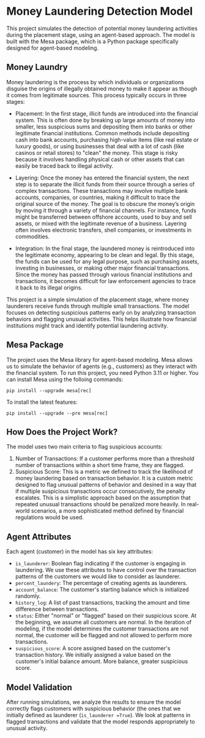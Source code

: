 # Money Laundering Detection Model

This project simulates the detection of potential money laundering activities during the placement stage, using an agent-based approach. The model is built with the Mesa package, which is a Python package specifically designed for agent-based modeling.

## Money Laundry

Money laundering is the process by which individuals or organizations disguise the origins of illegally obtained money to make it appear as though it comes from legitimate sources. This process typically occurs in three stages:

- Placement: In the first stage, illicit funds are introduced into the financial system. This is often done by breaking up large amounts of money into smaller, less suspicious sums and depositing them into banks or other legitimate financial institutions. Common methods include depositing cash into bank accounts, purchasing high-value items (like real estate or luxury goods), or using businesses that deal with a lot of cash (like casinos or retail stores) to "clean" the money. This stage is risky because it involves handling physical cash or other assets that can easily be traced back to illegal activity.

- Layering: Once the money has entered the financial system, the next step is to separate the illicit funds from their source through a series of complex transactions. These transactions may involve multiple bank accounts, companies, or countries, making it difficult to trace the original source of the money. The goal is to obscure the money’s origin by moving it through a variety of financial channels. For instance, funds might be transferred between offshore accounts, used to buy and sell assets, or mixed with the legitimate revenue of a business. Layering often involves electronic transfers, shell companies, or investments in commodities.

- Integration: In the final stage, the laundered money is reintroduced into the legitimate economy, appearing to be clean and legal. By this stage, the funds can be used for any legal purpose, such as purchasing assets, investing in businesses, or making other major financial transactions. Since the money has passed through various financial institutions and transactions, it becomes difficult for law enforcement agencies to trace it back to its illegal origins.

This project is a simple simulation of the placement stage, where money launderers receive funds through multiple small transactions. The model focuses on detecting suspicious patterns early on by analyzing transaction behaviors and flagging unusual activities. This helps illustrate how financial institutions might track and identify potential laundering activity.

## Mesa Package
The project uses the Mesa library for agent-based modeling. Mesa allows us to simulate the behavior of agents (e.g., customers) as they interact with the financial system. To run this project, you need Python 3.11 or higher. You can install Mesa using the folloing commands:

```pip install --upgrade mesa[rec]```

To install the latest features:

```pip install --upgrade --pre mesa[rec]```


## How Does the Project Work?
The model uses two main criteria to flag suspicious accounts:

1. Number of Transactions: If a customer performs more than a threshold number of transactions within a short time frame, they are flagged.
2. Suspicious Score: This is a metric we defined to track the likelihood of money laundering based on transaction behavior. It is a custom metric designed to flag unusual patterns of behavior and desined in a way that if multiple suspicious transactions occur consecutively, the penalty escalates. This is a simplistic approach based on the assumption that repeated unusual transactions should be penalized more heavily. In real-world scenarios, a more sophisticated method defined by financial regulations would be used.

## Agent Attributes
Each agent (customer) in the model has six key attributes:

- `is_launderer`: Boolean flag indicating if the customer is engaging in laundering. We use these attributes to have control over the transaction patterns of the customers we would like to consider as launderer.
- `percent_laundery`: The percentage of creating agents as launderers. 
- `account_balance`: The customer's starting balance which is initialized randomly. 
- `history_log`: A list of past transactions, tracking the amount and time difference between transactions.
- `status`: Either "normal" or "flagged" based on their suspicious score. At the beginning, we assume all customers are normal. In the iteration of modeling, if the model determines the customer transactions are not normal, the customer will be flagged and not allowed to perform more transactions. 
- `suspicious_score`: A score assigned based on the customer's transaction history. We initially assigned a value based on the customer's initial balance amount. More balance, greater suspicious score. 

## Model Validation
After running simulations, we analyze the results to ensure the model correctly flags customers with suspicious behavior (the ones that we initially defined as launderer (`is_launderer =True`). We look at patterns in flagged transactions and validate that the model responds appropriately to unusual activity.

